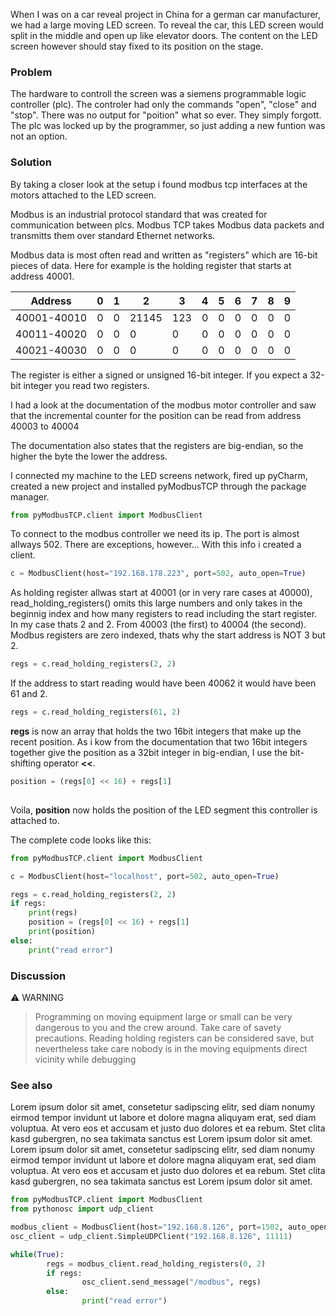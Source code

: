 When I was on a car reveal project in China for a german car manufacturer, we had a large moving LED screen. To reveal the car, this LED screen would split in the middle and open up like elevator doors. The content on the LED screen however should stay fixed to its position on the stage. 

### Problem

The hardware to controll the screen was a siemens programmable logic controller (plc). The controler had only the commands "open", "close" and "stop". There was no output for "poition" what so ever. They simply forgott. The plc was locked up by the programmer, so just adding a new funtion was not an option.

### Solution

By taking a closer look at the setup i found modbus tcp interfaces at the motors attached to the LED screen. 

Modbus is an industrial protocol standard that was created for communication between plcs. Modbus TCP takes Modbus data packets and transmitts them over standard Ethernet networks.

Modbus data is most often read and written as "registers" which are 16-bit pieces of data. Here for example is the holding register that starts at address 40001.

| Address     | 0    | 1    | 2     | 3    | 4    | 5    | 6    | 7    | 8    | 9    |
| ----------- | ---- | ---- | ----- | ---- | ---- | ---- | ---- | ---- | ---- | ---- |
| 40001-40010 | 0    | 0    | 21145 | 123  | 0    | 0    | 0    | 0    | 0    | 0    |
| 40011-40020 | 0    | 0    | 0     | 0    | 0    | 0    | 0    | 0    | 0    | 0    |
| 40021-40030 | 0    | 0    | 0     | 0    | 0    | 0    | 0    | 0    | 0    | 0    |

The register is either a signed or unsigned 16-bit integer. If you expect a 32-bit integer you read two registers.

I had a look at the documentation of the modbus motor controller and saw that the incremental counter for the position can be read from address 40003 to 40004

The documentation also states that the registers are big-endian, so the higher the byte the lower the address.

I connected my machine to the LED screens network, fired up pyCharm, created a new project and installed pyModbusTCP through the package manager.

```python
from pyModbusTCP.client import ModbusClient
```

To connect to the modbus controller we need its ip. The port is almost allways 502. There are exceptions, however... With this info i created a client.

```python
c = ModbusClient(host="192.168.178.223", port=502, auto_open=True)
```

As holding register allwas start at 40001 (or in very rare cases at 40000), read_holding_registers() omits this large numbers and only takes in the beginnig index and how many registers to read including the start register. In my case thats 2 and 2. From 40003 (the first) to 40004 (the second). Modbus registers are zero indexed, thats why the start address is NOT 3 but 2.

```python
regs = c.read_holding_registers(2, 2)
```

If the address to start reading would have been 40062 it would have been 61 and 2.

```python
regs = c.read_holding_registers(61, 2)
```

**regs** is now an array that holds the two 16bit integers that make up the recent position.
As i kow from the documentation that two 16bit integers together give the position as a 32bit integer in big-endian, I use the bit-shifting operator **<<**. 

```python
position = (regs[0] << 16) + regs[1]
    
```

Voila, **position** now holds the position of the LED segment this controller is attached to.



The complete code looks like this:

```python
from pyModbusTCP.client import ModbusClient

c = ModbusClient(host="localhost", port=502, auto_open=True)

regs = c.read_holding_registers(2, 2)
if regs:
    print(regs)
    position = (regs[0] << 16) + regs[1]
    print(position)
else:
    print("read error")
```

### Discussion

:warning: WARNING

> Programming on moving equipment large or small can be very dangerous to you and the crew around. Take care of savety precautions. Reading holding registers can be considered save, but nevertheless take care nobody is in the moving equipments direct vicinity while debugging 


### See also

Lorem ipsum dolor sit amet, consetetur sadipscing elitr, sed diam nonumy eirmod tempor invidunt ut labore et dolore magna aliquyam erat, sed diam voluptua. At vero eos et accusam et justo duo dolores et ea rebum. Stet clita kasd gubergren, no sea takimata sanctus est Lorem ipsum dolor sit amet. Lorem ipsum dolor sit amet, consetetur sadipscing elitr, sed diam nonumy eirmod tempor invidunt ut labore et dolore magna aliquyam erat, sed diam voluptua. At vero eos et accusam et justo duo dolores et ea rebum. Stet clita kasd gubergren, no sea takimata sanctus est Lorem ipsum dolor sit amet.




```python
from pyModbusTCP.client import ModbusClient
from pythonosc import udp_client

modbus_client = ModbusClient(host="192.168.8.126", port=1502, auto_open=True)
osc_client = udp_client.SimpleUDPClient("192.168.8.126", 11111)

while(True):
        regs = modbus_client.read_holding_registers(0, 2)
        if regs:
                osc_client.send_message("/modbus", regs)
        else:
                print("read error")

```

